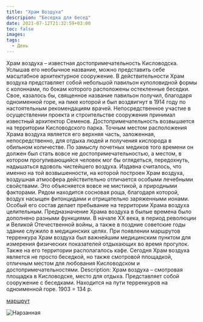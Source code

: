 ```yaml
---
title: "Храм Воздуха"
descripion: "Беседка для бесед"
date: 2021-07-12T21:32:59+03:00
toc: false
images:
tags:
  - День
---
```


Храм воздуха – известная достопримечательность Кисловодска. Услышав его необычное название, можно представить себе масштабное архитектурное сооружение. В действительности Храм воздуха представляет собой небольшой павильон куполовидной формы с колоннами, по бокам которого расположены остекленные беседки.
Свое, казалось бы, священное название павильон получил, благодаря одноименной горе, на пике которой и был воздвигнут в 1914 году по настоятельным рекомендациям врачей. Непосредственное участие в осуществлении проекта и строительстве сооружения принимал известный архитектор Семенов.
Достопримечательность возвышается на территории Кисловодского парка. Точным местом расположения Храма воздуха является его верхняя часть, заложенная, непосредственно, для отдыха людей и получения кислорода в обильном количестве. По замыслу почетных медиков того времени он должен был стать вовсе не достопримечательностью, а местом, в котором прогуливающийся человек мог бы оглядеться, передохнуть, надышаться вдоволь чистейшего воздуха.
Издавна считалось, что именно на той возвышенности, на которой построен Храм воздуха, воздушная атмосфера действительно отличается особыми лечебными свойствами. Это объясняется вовсе не мистикой, а природными факторами. Рядом находится сосновая роща, благодаря которой, воздух насыщен фитонцидами и отрицательно заряженными ионами. Особый его состав делает пребывание на территории Храма воздуха целительным.
Предназначение Храма воздуха в былые времена было дополнено разными функциями. В начале XX века, в период революции и Великой Отечественной войны, а также в поздние советские годы здание служило в медицинских целях. При появлении маршрутов терренкура Храм воздуха был важнейшим медицинским пунктом для измерения физических показателей отдыхающих во время прогулок. Также на его территории располагалось кафе. Сегодня Храм воздуха является не просто беседкой, но также смотровой площадкой, отличным местом для любования Кисловодском и достопримечательностями.
Description:
Храм воздуха – смотровая площадка в Кисловодске, место для отдыха. Представляет собой сооружение с беседками. Находится на пути терренкуров на одноименной горе.
1903 = 134 р.

[маршрут](https://goo.gl/maps/JgNbdULp4sKqVJea8)

![Нарзанная](/img/hram-vozduha-700x467.jpg)
